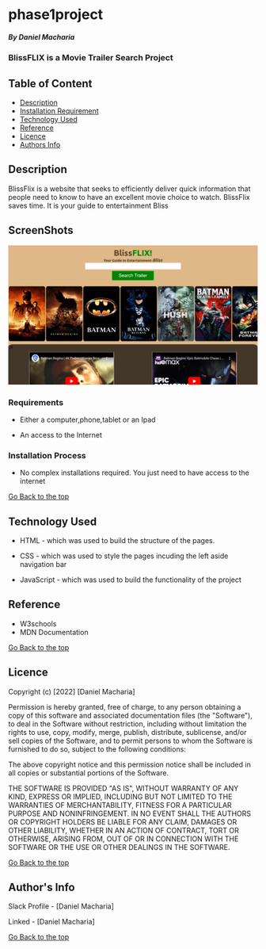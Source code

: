 # phase1project

##### By Daniel Macharia

### BlissFLIX is a Movie Trailer Search Project

## Table of Content

- [Description](#description)
- [Installation Requirement](#Installation)
- [Technology Used](#technology-used)
- [Reference](#reference)
- [Licence](#licence)
- [Authors Info](#author-Info)

## Description

<p>BlissFlix is a website that seeks to efficiently deliver quick information that people need to know to have an excellent movie choice to watch. BlissFlix saves time. It is your guide to entertainment Bliss</p>

## ScreenShots

![BlissFlix!](assets/Screenshot%20from%202022-09-03%2000-12-07.png)

### Requirements

- Either a computer,phone,tablet or an Ipad

- An access to the Internet

### Installation Process

- No complex installations required. You just need to have access to the internet

[Go Back to the top](#phase1project)

## Technology Used

- HTML - which was used to build the structure of the pages.

- CSS - which was used to style the pages incuding the left aside navigation bar

- JavaScript - which was used to build the functionality of the project

## Reference

- W3schools
- MDN Documentation

[Go Back to the top](#phase1project)

## Licence

Copyright (c) [2022] [Daniel Macharia]

Permission is hereby granted, free of charge, to any person obtaining a copy
of this software and associated documentation files (the "Software"), to deal
in the Software without restriction, including without limitation the rights
to use, copy, modify, merge, publish, distribute, sublicense, and/or sell
copies of the Software, and to permit persons to whom the Software is
furnished to do so, subject to the following conditions:

The above copyright notice and this permission notice shall be included in all
copies or substantial portions of the Software.

THE SOFTWARE IS PROVIDED "AS IS", WITHOUT WARRANTY OF ANY KIND, EXPRESS OR
IMPLIED, INCLUDING BUT NOT LIMITED TO THE WARRANTIES OF MERCHANTABILITY,
FITNESS FOR A PARTICULAR PURPOSE AND NONINFRINGEMENT. IN NO EVENT SHALL THE
AUTHORS OR COPYRIGHT HOLDERS BE LIABLE FOR ANY CLAIM, DAMAGES OR OTHER
LIABILITY, WHETHER IN AN ACTION OF CONTRACT, TORT OR OTHERWISE, ARISING FROM,
OUT OF OR IN CONNECTION WITH THE SOFTWARE OR THE USE OR OTHER DEALINGS IN THE
SOFTWARE.

[Go Back to the top](#phase1project)

## Author's Info

Slack Profile - [Daniel Macharia]

Linked - [Daniel Macharia]

[Go Back to the top](#phase1project)
